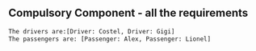 ## Compulsory Component - all the requirements
```bash
The drivers are:[Driver: Costel, Driver: Gigi]
The passengers are: [Passenger: Alex, Passenger: Lionel]
```